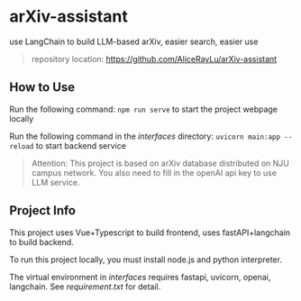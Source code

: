 # arXiv-assistant
use LangChain to build LLM-based arXiv, easier search, easier use
> repository location: https://github.com/AliceRayLu/arXiv-assistant

## How to Use
Run the following command:
`npm run serve`
to start the project webpage locally


Run the following command in the *interfaces* directory: 
`uvicorn main:app --reload`
to start backend service
> Attention: This project is based on arXiv database distributed
> on NJU campus network. You also need to fill in the openAI api key 
> to use LLM service.

## Project Info
This project uses Vue+Typescript to build frontend, uses fastAPI+langchain to build backend.

To run this project locally, you must install node.js and python interpreter.

The virtual environment in *interfaces* requires fastapi, uvicorn, openai, langchain. 
See *requirement.txt* for detail.
